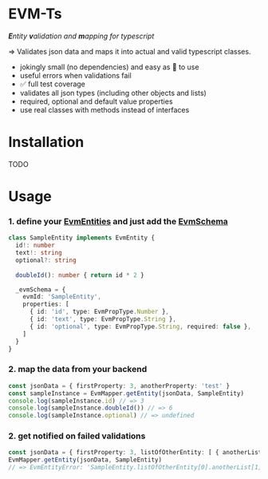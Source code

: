 
# EVM-Ts

***E**ntity **v**alidation and **m**apping for typescript*

=> Validates json data and maps it into actual and valid typescript classes.
- jokingly small (no dependencies) and easy as 🍰 to use
- useful errors when validations fail
- ✅ full test coverage
- validates all json types (including other objects and lists)
- required, optional and default value properties
- use real classes with methods instead of interfaces


# Installation

TODO

# Usage

### 1. define your [EvmEntities](https://github.com/sp33dlink/EVM-Ts/blob/09b96287b1b061c0723187d40400f3acde2dd125/src/evm-entity.ts#L1) and just add the [EvmSchema](https://github.com/sp33dlink/EVM-Ts/blob/09b96287b1b061c0723187d40400f3acde2dd125/src/evm-entity.ts#L5)
``` typescript
class SampleEntity implements EvmEntity {
  id!: number
  text!: string
  optional?: string
  
  doubleId(): number { return id * 2 }

  _evmSchema = {
    evmId: 'SampleEntity',
    properties: [
      { id: 'id', type: EvmPropType.Number },
      { id: 'text', type: EvmPropType.String },
      { id: 'optional', type: EvmPropType.String, required: false },
    ]
  }
}
```
### 2. map the data from your backend
``` typescript
const jsonData = { firstProperty: 3, anotherProperty: 'test' }
const sampleInstance = EvmMapper.getEntity(jsonData, SampleEntity)
console.log(sampleInstance.id) // => 3
console.log(sampleInstance.doubleId()) // => 6 
console.log(sampleInstance.optional) // => undefined
```
### 2. get notified on failed validations
``` typescript
const jsonData = { firstProperty: 3, listOfOtherEntity: [ { anotherList: [ true, 'false' ] } ] }
EvmMapper.getEntity(jsonData, SampleEntity)
// => EvmEntityError: 'SampleEntity.listOfOtherEntity[0].anotherList[1]' expected 'boolean' but was 'string'
```
